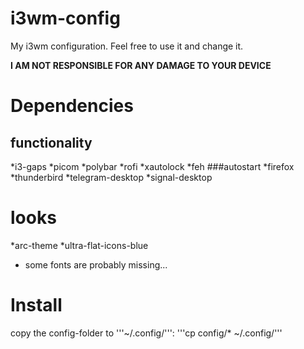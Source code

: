 # i3wm-config
My i3wm configuration.
Feel free to use it and change it.

__I AM NOT RESPONSIBLE FOR ANY DAMAGE TO YOUR DEVICE__

# Dependencies
## functionality
*i3-gaps
*picom
*polybar
*rofi
*xautolock
*feh
###autostart
*firefox
*thunderbird
*telegram-desktop
*signal-desktop

# looks
*arc-theme
*ultra-flat-icons-blue
* some fonts are probably missing...

# Install
copy the config-folder to '''~/.config/''':
'''cp config/* ~/.config/'''
